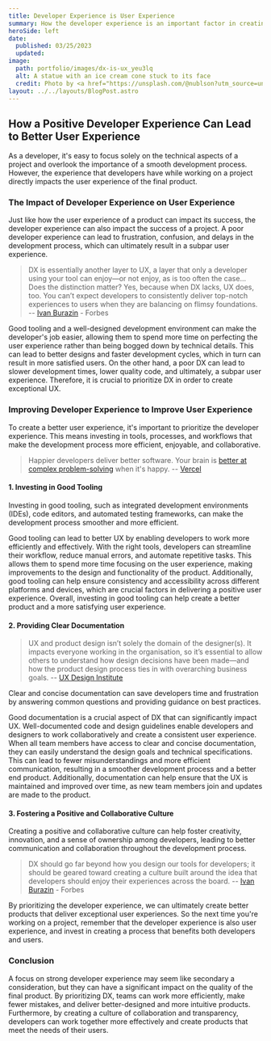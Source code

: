 ```yaml
---
title: Developer Experience is User Experience
summary: How the developer experience is an important factor in creating a good user experience.
heroSide: left
date:
  published: 03/25/2023
  updated:
image:
  path: portfolio/images/dx-is-ux_yeu3lq
  alt: A statue with an ice cream cone stuck to its face
  credit: Photo by <a href="https://unsplash.com/@nublson?utm_source=unsplash&utm_medium=referral&utm_content=creditCopyText">Nubelson Fernandes</a> on <a href="https://unsplash.com/s/photos/developer?utm_source=unsplash&utm_medium=referral&utm_content=creditCopyText">Unsplash</a>
layout: ../../layouts/BlogPost.astro
---
```


## How a Positive Developer Experience Can Lead to Better User Experience

As a developer, it's easy to focus solely on the technical aspects of a project and overlook the importance of a smooth development process. However, the experience that developers have while working on a project directly impacts the user experience of the final product.

### The Impact of Developer Experience on User Experience

Just like how the user experience of a product can impact its success, the developer experience can also impact the success of a project. A poor developer experience can lead to frustration, confusion, and delays in the development process, which can ultimately result in a subpar user experience.

> DX is essentially another layer to UX, a layer that only a developer using your tool can enjoy—or not enjoy, as is too often the case... Does the distinction matter? Yes, because when DX lacks, UX does, too. You can’t expect developers to consistently deliver top-notch experiences to users when they are balancing on flimsy foundations. -- [Ivan Burazin](https://www.forbes.com/sites/forbestechcouncil/2022/12/23/ux-suffers-without-strong-dx-why-developer-experience-is-synonymous-with-success/?sh=3d008cbf7305) - Forbes

Good tooling and a well-designed development environment can make the developer's job easier, allowing them to spend more time on perfecting the user experience rather than being bogged down by technical details. This can lead to better designs and faster development cycles, which in turn can result in more satisfied users. On the other hand, a poor DX can lead to slower development times, lower quality code, and ultimately, a subpar user experience. Therefore, it is crucial to prioritize DX in order to create exceptional UX.

### Improving Developer Experience to Improve User Experience

To create a better user experience, it's important to prioritize the developer experience. This means investing in tools, processes, and workflows that make the development process more efficient, enjoyable, and collaborative.

> Happier developers deliver better software. Your brain is [better at complex problem-solving](https://www.psychologicalscience.org/news/releases/a-positive-mood-allows-your-brain-to-think-more-creatively.html) when it's happy. -- [Vercel](https://vercel.com/blog/turborepo-migration-go-rust)

#### 1. Investing in Good Tooling

Investing in good tooling, such as integrated development environments (IDEs), code editors, and automated testing frameworks, can make the development process smoother and more efficient.

Good tooling can lead to better UX by enabling developers to work more efficiently and effectively. With the right tools, developers can streamline their workflow, reduce manual errors, and automate repetitive tasks. This allows them to spend more time focusing on the user experience, making improvements to the design and functionality of the product. Additionally, good tooling can help ensure consistency and accessibility across different platforms and devices, which are crucial factors in delivering a positive user experience. Overall, investing in good tooling can help create a better product and a more satisfying user experience.

#### 2. Providing Clear Documentation

> UX and product design isn’t solely the domain of the designer(s). It impacts everyone working in the organisation, so it’s essential to allow others to understand how design decisions have been made—and how the product design process ties in with overarching business goals. -- [UX Design Institute](https://www.uxdesigninstitute.com/blog/ux-documentation-tools/#:~:text=UX%20documentation%20is%20a%20valuable,make%20the%20task%20significantly%20easier.)

Clear and concise documentation can save developers time and frustration by answering common questions and providing guidance on best practices.

Good documentation is a crucial aspect of DX that can significantly impact UX. Well-documented code and design guidelines enable developers and designers to work collaboratively and create a consistent user experience. When all team members have access to clear and concise documentation, they can easily understand the design goals and technical specifications. This can lead to fewer misunderstandings and more efficient communication, resulting in a smoother development process and a better end product. Additionally, documentation can help ensure that the UX is maintained and improved over time, as new team members join and updates are made to the product.

#### 3. Fostering a Positive and Collaborative Culture

Creating a positive and collaborative culture can help foster creativity, innovation, and a sense of ownership among developers, leading to better communication and collaboration throughout the development process.

> DX should go far beyond how you design our tools for developers; it should be geared toward creating a culture built around the idea that developers should enjoy their experiences across the board. -- [Ivan Burazin](https://www.forbes.com/sites/forbestechcouncil/2022/12/23/ux-suffers-without-strong-dx-why-developer-experience-is-synonymous-with-success/?sh=3d008cbf7305) - Forbes

By prioritizing the developer experience, we can ultimately create better products that deliver exceptional user experiences. So the next time you're working on a project, remember that the developer experience is also user experience, and invest in creating a process that benefits both developers and users.

### Conclusion

A focus on strong developer experience may seem like secondary a consideration, but they can have a significant impact on the quality of the final product. By prioritizing DX, teams can work more efficiently, make fewer mistakes, and deliver better-designed and more intuitive products. Furthermore, by creating a culture of collaboration and transparency, developers can work together more effectively and create products that meet the needs of their users.
